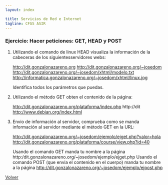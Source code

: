 ```yaml
---
layout: index

title: Servicios de Red e Internet
tagline: CFGS ASIR
---
```

### Ejercicio: Hacer peticiones: GET, HEAD y POST

1. Utilizando el comando de linux HEAD visualiza la información de la cabeceras de los siguientesservidores webs:

	http://dit.gonzalonazareno.org
	http://dit.gonzalonazareno.org/~josedom
	http://dit.gonzalonazareno.org/~josedom/xhtml/modelo.txt
	http://informatica.gonzalonazareno.org/~josedom/xhtml/linux.jpg

    Identifica todos los parámetros que puedas.

2. Utilizando el método GET obten el contenido de la página: 

	http://dit.gonzalonazareno.org/plataforma/index.php
	http://dit http://www.debian.org/index.html

3. Envio de información al servidor, comprueba como se manda información al servidor mediante el método GET en la URL:

	http://dit.gonzalonazareno.org/~josedom/ejemplo/ejget.php?valor=hola
	http://dit.gonzalonazareno.org/plataforma/course/view.php?id=40

    Usando el comando GET manda tu nombre a la página http:/dit.gonzalonazareno.org/~josedom/ejemplo/ejget.php
    Usando el comando POST (que envia el contenido en el cuerpo) manda tu nombre a la página http://dit.gonzalonazareno.org/~josedom/ejemplo/ejpost.php


[Volver](index)
